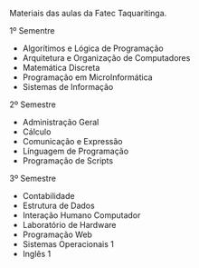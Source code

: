 Materiais das aulas da Fatec Taquaritinga.

1º Sementre 
 - Algorítimos e Lógica de Programação
 - Arquitetura e Organização de Computadores
 - Matemática Discreta
 - Programação em MicroInformática
 - Sistemas de Informação

2º Semestre
 - Administração Geral
 - Cálculo
 - Comunicação e Expressão
 - Línguagem de Programação
 - Programação de Scripts

3º Semestre
 - Contabilidade
 - Estrutura de Dados
 - Interação Humano Computador
 - Laboratório de Hardware
 - Programação Web
 - Sistemas Operacionais 1
 - Inglês 1 